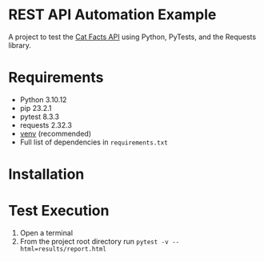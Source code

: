 # REST API Automation Example

A project to test the [Cat Facts API](<https://alexwohlbruck.github.io/cat-facts/>) using Python, PyTests, 
and the Requests library.

# Requirements

* Python 3.10.12
* pip 23.2.1
* pytest 8.3.3
* requests 2.32.3
* [venv](<https://packaging.python.org/guides/installing-using-pip-and-virtual-environments/>) (recommended)
* Full list of dependencies in `requirements.txt`

# Installation


# Test Execution

1. Open a terminal
2. From the project root directory run `pytest -v --html=results/report.html`
